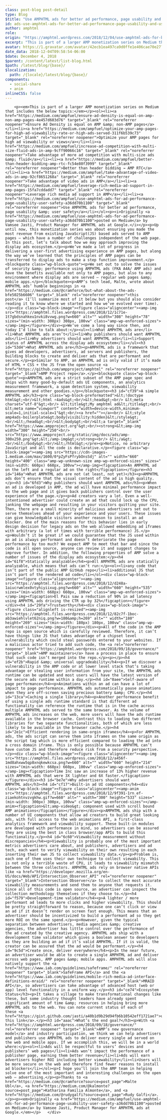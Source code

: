 ```yaml
---
class: post-blog post-detail
type: Blog
$title: "Use AMPHTML ads for better ad performance, page usability and user safety"
id: ads-use-amphtml-ads-for-better-ad-performance-page-usability-and-user-safety
author: amphtml
role: 
origin: "https://amphtml.wordpress.com/2018/12/04/use-amphtml-ads-for-better-ad-performance-page-usability-and-user-safety/amp/"
excerpt: "This is part of a larger AMP monetization series on Medium that includes the below topics: Ensure Ad Density is equal on AMP &#38; non-AMP pages Optimize your AMP pages for high ad viewability or views Take advantage of more ad competition with multi-size ads &#38; fluid Better than header bidding → AMP RTC Take [&#8230;]"
avatar: https://1.gravatar.com/avatar/42ecb1ea497ca9d0ffe1e406cae70e27?s=96&d=identicon&r=G
date_data: 2018-12-04T09:58:54-06:00
$date: December 4, 2018
$parent: /content/latest/list-blog.html
$path: /latest/blog/{base}/
$localization:
  path: /{locale}/latest/blog/{base}/
components:
  - social-share
  - anim
inlineCSS: false
---
```


<div class="amp-wp-article-content">

		<p><em>This is part of a larger AMP monetization series on Medium that includes the below topics:</em></p><ol><li><a href="https://medium.com/ampfuel/ensure-ad-density-is-equal-on-amp-non-amp-pages-4e457d603d76" target="_blank" rel="noreferrer noopener">Ensure Ad Density is equal on AMP &amp; non-AMP pages</a></li><li><a href="https://medium.com/ampfuel/optimize-your-amp-pages-for-high-ad-viewability-rate-or-high-ads-served-311f6b539c73" target="_blank" rel="noreferrer noopener">Optimize your AMP pages for high ad viewability or views</a></li><li><a href="https://medium.com/ampfuel/increase-ad-competition-with-multi-size-fluid-ads-in-amp-9cff90066c16" target="_blank" rel="noreferrer noopener">Take advantage of more ad competition with multi-size ads &amp; fluid</a></li><li><a href="https://medium.com/ampfuel/better-than-header-bidding-amp-rtc-fc54e80f3999" target="_blank" rel="noreferrer noopener">Better than header bidding → AMP RTC</a></li><li><a href="https://medium.com/ampfuel/take-advantage-of-video-ads-in-amp-92cf8651268a" target="_blank" rel="noreferrer noopener">Take advantage of video ads in AMP</a></li><li><a href="https://medium.com/ampfuel/leverage-rich-media-ad-support-in-amp-pages-15fa7cddadd7" target="_blank" rel="noreferrer noopener">Leverage rich media ad support in AMP</a></li><li><a href="https://medium.com/ampfuel/use-amphtml-ads-for-ad-performance-page-usability-user-safety-a36dd70b1100" target="_blank" rel="noreferrer noopener">Use AMPHTML ads for better ad performance, page usability &amp; user safety</a></li></ol><p><i>Originally <a href="https://medium.com/ampfuel/use-amphtml-ads-for-ad-performance-page-usability-user-safety-a36dd70b1100">posted on Medium</a> by Vamsee Jasti, Product Manager for AMPHTML ads at Google.</i></p><p>Up until now, this monetization series was about ensuring you made the most revenue from existing JavaScript(JS) based ads served to AMP pages — which have a number of challenges independent of the web page. In this post, let’s talk about how we may approach improving the display ads ecosystem.</p><p>We’ve made a lot of progress in delivering a user-first advertising experience on AMP pages, but along the way we’ve learned that the principles of AMP pages can be transferred to display ads to make a step function improvement.</p><blockquote class="wp-block-quote"><p>We set out to solve the issues of security &amp; performance using AMPHTML ads (FKA A4A/ AMP ads) and have the benefits available not only to AMP pages, but also to any environment where display ads are served — regular web pages &amp; mobile apps.</p></blockquote><p>AMP’s tech lead, Malte, wrote about AMPHTML ads’ humble beginnings in <a href="https://medium.com/@cramforce/but-what-about-the-ads-bfe5025b6606" target="_blank" rel="noreferrer noopener">this post</a> (I’ll summarize most of it below but you should also consider reading it to know where we started and how we’ve evolved over time).</p><div class="wp-block-image"><figure class="aligncenter"><amp-img src="https://amphtml.files.wordpress.com/2018/12/1c71e-1t7gbdsnahkeu1nvki8vvwg.png?w=660" alt="" width="308" height="78" sizes="(min-width: 308px) 308px, 100vw" class="amp-wp-enforced-sizes"></amp-img></figure></div><p>We’ve come a long way since then, and today I’d like to talk about:</p><ul><li>What AMPHTML ads are</li><li>What AMPHTML ads aren’t</li><li>Why publishers should want AMPHTML ads</li><li>Why advertisers should want AMPHTML ads</li><li>Support status of AMPHTML across the display ads ecosystem</li></ul><h3 id="53d4">What AMPHTML ads are</h3><p>AMPHTML ads is a framework that gives ad developers, advertisers, ad servers and publishers, the building blocks to create and deliver ads that are performant and secure.</p><p>Similar to AMP, an AMPHTML ad is only valid if it’s made of HTML + CSS + the JS from the open source <a href="https://github.com/ampproject/amphtml" rel="noreferrer noopener" target="_blank">AMP Project repo</a>.</p><blockquote class="wp-block-quote"><p>AMPHTML ads are a strict subset of the AMP page spec and ships with many good-by-default ads UI components, an analytics measurement framework, a spam detection system, viewability measurement and other goodies.</p></blockquote><h3 id="cf39">A simple AMPHTML ad</h3><pre class="wp-block-preformatted">&lt;!doctype html&gt;<br/>&lt;html ⚡4ads&gt;<br/>&lt;head&gt;<br/> &lt;meta charset=”utf-8"&gt;<br/> &lt;title&gt;My amphtml ad&lt;/title&gt;<br/> &lt;meta name=”viewport” content=”width=device-width,minimum-scale=1,initial-scale=1"&gt;<br/><a href=""></a><br/> &lt;style amp4ads-boilerplate&gt;body{visibility:hidden}&lt;/style&gt;<br/>&lt;/head&gt;<br/>&lt;body&gt;<br/>&lt;a target=”_blank” href=”https://www.ampproject.org"&gt;<br/><strong>&lt;amp-img width=”300" height=”250"<br/> src=”https://www.ampproject.org/static/img/docs/ads/amp-300x250.png"&gt;&lt;/amp-img&gt;</strong><br/> &lt;/a&gt;<br/>&lt;/body&gt;<br/>&lt;/html&gt;</pre><p>Notice, no arbitrary JavaScript and all the code is declarative.</p><figure class="wp-block-image"><amp-img src="https://cdn-images-1.medium.com/max/1600/0*pZyFsPfrybOnsSdj" alt="" width="660" height="400" class="amp-wp-unknown-size amp-wp-enforced-sizes" sizes="(min-width: 660px) 660px, 100vw"></amp-img><figcaption>An AMPHTML ad on the left and a regular ad on the right</figcaption></figure><h3 id="146a">What AMPHTML ads are not (at least, not yet)</h3><p>AMPHTML ads don’t ensure that the visual content of the ad is high quality.</p><h3 id="6fd3">Why publishers should want AMPHTML ads</h3><p>When an ad is developed in AMP, the ad will have minimal performance impact to the web page and it gives back publishers control over the user experience of the page.</p><p>Ad creators vary a lot. Even a well-intentioned advertiser could create an ad that could lock up the CPU, janking the webpage and resulting in your visitors quitting your site. Then, there are a small minority of malicious advertisers set out to serve themselves ahead of your experience and your users. These issues can give knowledgable visitors another reason to install an ad blocker. One of the main reasons for this behavior lies in early design decision for legacy ads on the web allowed embedding ad iframes with arbitrary (a lot of times with terrible performance) JS.</p><p>Wouldn’t it be great if we could guarantee that the JS used within an ad is always performant and doesn’t deteriorate the page performance by too much? We expect AMP to meet that bar and since the code is all open source, anyone can review it and suggest changes to improve further. In addition, the following properties of AMP solve a number of issues of the display ads ecosystem:</p><h4 id="61f8">Statically analyzable</h4><p>All AMPHTML ads are statically analyzable, which means that ads can’t run:</p><ol><li>any code that isn’t part of the public AMP GitHub repo</li><li>additional JS that isn’t part of the rendered ad code</li></ol><div class="wp-block-image"><figure class="aligncenter"><amp-img src="https://amphtml.files.wordpress.com/2018/12/d248a-1aiucrwmlex0vtyhiyiixug.png?w=660" alt="" width="660" height="535" sizes="(min-width: 660px) 660px, 100vw" class="amp-wp-enforced-sizes"></amp-img><figcaption>El Pais saw a reduction of 90% in ad latency using AMPHTML ads driving the CTR up by 32%</figcaption></figure></div><h4 id="29fa">Trustworthy</h4><div class="wp-block-image"><figure class="alignleft is-resized"><amp-img src="https://amphtml.files.wordpress.com/2018/12/82c7f-1boc-ab3awiehlvlet62niq.png?w=180&amp;h=269" alt="" width="180" height="269" sizes="(min-width: 180px) 180px, 100vw" class="amp-wp-enforced-sizes"></amp-img></figure></div><p>All of the code in the AMP repo is open source which is carefully reviewed. Therefore, it can’t have things like JS that takes advantage of a chipset level vulnerability which could steal passwords entered to your websites. If a malicious actor tried to add such code, the <a rel="noreferrer noopener" href="https://amphtml.wordpress.com/2018/09/18/governance/" target="_blank">AMP maintainers</a> have a process in place to ensure that such code isn’t merged into the repo.</p><p></p><h4 id="ef2b">Rapid &amp; universal upgradeability</h4><p>If we discover a vulnerability in the AMP code or at lower level stack that’s taking advantage or stealing user information from your site, the AMPHTML ads runtime can be updated and most users will have the latest version of the secure ads runtime within a day.</p><h4 id="0aee">Self-aware of page performance</h4><p>Animations within an ad can have a lot of impact to page performance. AMPHTML ads automatically pause animations when they are off-screen saving precious battery &amp; CPU.</p><h4 id="13ca">Caching a single library</h4><p>Another performance benefit of using a single ads runtime standard is that different ad functionality can reference the runtime that is in the cache across multiple AMPHTML ads served to the same browser. As the volume of AMPHTML ads increases on the web, more users will have the ads runtime available in the browser cache. Contrast this to loading two different libraries for two separate functionalities, both of which are less likely to be available in the browser cache.</p><h4 id="2e1c">Efficient rendering in same-orgin iframes</h4><p>For AMPHTML ads, the ads script can serve them into iframes on the same origin as the script tag which is more efficient compared to loading the ad into a cross domain iframe. This is only possible because AMPHTML can’t have custom JS and therefore reduce risk from a security perspective.</p><div class="wp-block-image"><figure class="aligncenter"><amp-img src="https://amphtml.files.wordpress.com/2018/12/a456f-1md8ahxww5qp8xnqkewkcsa.png?w=660" alt="" width="660" height="214" sizes="(min-width: 660px) 660px, 100vw" class="amp-wp-enforced-sizes"></amp-img><figcaption>Time Inc saw an increase of 13% higher revenue with AMPHTML ads that were 3X lighter and 6X faster.</figcaption></figure></div><h3 id="be7e">Why advertisers should want AMPHTML ads</h3><h4 id="cf17">Built-in ad UI components</h4><div class="wp-block-image"><figure class="aligncenter"><amp-anim src="https://amphtml.files.wordpress.com/2018/12/9f391-1rn_ef-ziaekohtnvzvgkhw.gif?w=660" alt="" width="300" height="533" sizes="(min-width: 300px) 300px, 100vw" class="amp-wp-enforced-sizes"></amp-anim><figcaption>&lt;amp-video&gt; component used with scroll bound AMP animations</figcaption></figure></div><p>AMPHTML ads ship with a number of UI components that allow ad creators to build great looking ads, with full access to the web animations API, a first-class analytics framework and viewability support. These built-in modules are developed with performance in mind, so advertisers can be assured they are using the best in class browser/app APIs to build this functionality.</p><h4 id="6c60">Viewability measurement without discrepancies</h4><p>Viewability is probably one of the most important metrics advertisers care about, and publishers, advertisers and ad tech, each want to verify viewability on their own resulting in each inserting their own JS to collect viewability data.</p><p>Problem is, each one of them uses their own technique to collect viewabilty. This is not only a terrible waste of CPU, it leads to viewability mismatch between the three collectors. AMPHTML ads rely on browser native APIs like <a href="https://developer.mozilla.org/en-US/docs/Web/API/Intersection_Observer_API" rel="noreferrer noopener" target="_blank">Intersection Observer</a> to collect the most accurate viewability measurements and send them to anyone that requests it. Since all of this code is open source, an advertiser can inspect the collection methodology themselves if they choose to.</p><h4 id="f579">Development-time validator</h4><p>A lighter / more performant ad leads to more clicks and higher viewability. This should be pretty straightforward to reason, because one can’t click or view an ad if it doesn’t render on screen fast enough. This means that an advertiser should be incentivized to build a performant ad so they get more ROI on the same spend.</p><p>However, given the typical separation between advertisers, media agencies &amp; creative agencies, the advertiser has little control over the performance of the ad created by the creative agency. AMPHTML ads ship with a development time validator which gives a boolean answer to developers as they are building an ad if it’s valid AMPHTML. If it is valid, the creator can be assured that the ad would be performant.</p><h4 id="9c5d">Create once, deliver everywhere</h4><p>In the near future, an advertiser would be able to create a single AMPHTML ad and deliver across web pages, AMP pages &amp; mobile apps. AMPHTML ads will also natively support the <a href="https://www.iab.com/guidelines/safeframe/" rel="noreferrer noopener" target="_blank">SafeFrame API</a> and the <a href="https://www.iab.com/guidelines/mobile-rich-media-ad-interface-definitions-mraid/" rel="noreferrer noopener" target="_blank">MRAID API</a>, so advertisers can take advantage of advanced host (web or app) level functionality in a uniform way.</p><h3 id="ce74">Ecosystem Status</h3><p>It takes a village to make transformational changes like these, but some industry thought leaders have already spent significant amount of time &amp; resources in helping bring more AMPHTML ads to the web. You can note current status of each of these <a href="https://gist.github.com/jasti/a40b1d9b29d94fb6b10542eff1721ae7">using this link</a>.</p><h3 id="aaac">What’s the end goal?</h3><p>With <a href="https://amphtml.wordpress.com/2018/09/18/governance/" rel="noreferrer noopener" target="_blank">AMP’s new governance model</a> and industry participation, we think we can help advertisers and publishers use AMPHTML ads to deliver every single ad served on the web and mobile apps. If we accomplish this, we will be in a world where:</p><ol><li>Ads will be respectful to users’ devices and publishers’ web pages</li><li>Ads won’t impact the performance of a publisher page, earning them better revenue</li><li>Ads will earn advertisers higher ROI including better viewability</li><li>Users will be more secure on the web and therefore find fewer reasons to install ad blockers</li></ol><p>I hope you’ll join the AMP team in helping solve one of the most important and interesting challenges on the open web — advertising.</p><p>Thanks to <a href="https://medium.com/@cramforce?source=post_page">Malte Ubl</a>, <a href="https://medium.com/@kalmonte?source=post_page">Katharina Familia Almonte</a>, and <a href="https://medium.com/@rudygalfi?source=post_page">Rudy Galfi</a>.</p><p><em>Originally <a href="https://medium.com/ampfuel/use-amphtml-ads-for-ad-performance-page-usability-user-safety-a36dd70b1100">posted on Medium</a> by Vamsee Jasti, Product Manager for AMPHTML ads at Google.</em></p>	</div>

	

</div>

